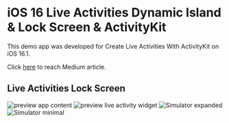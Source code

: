 # iOS 16 Live Activities Dynamic Island & Lock Screen & ActivityKit

This demo app was developed for Create Live Activities With ActivityKit on iOS 16.1.

Click [here](https://betterprogramming.pub/create-live-activities-with-activitykit-on-ios-16-beta-4766a347035b) to reach Medium article.

## Live Activities Lock Screen


![preview app content](https://user-images.githubusercontent.com/10993355/187858195-ae55730f-5018-4310-96ef-e188d84eb22b.jpg)
![preview live activity widget](https://user-images.githubusercontent.com/10993355/187858200-abd7d220-759f-42ce-9228-2a9dac9e33af.jpg)
![Simulator expanded](https://user-images.githubusercontent.com/10993355/190917707-411e1a39-81a1-4c34-a789-4422b0d468d6.png)
![Simulator minimal](https://user-images.githubusercontent.com/10993355/190917709-5c6df5f6-1d62-4c48-81d2-60b1bd5f9ff5.png)
